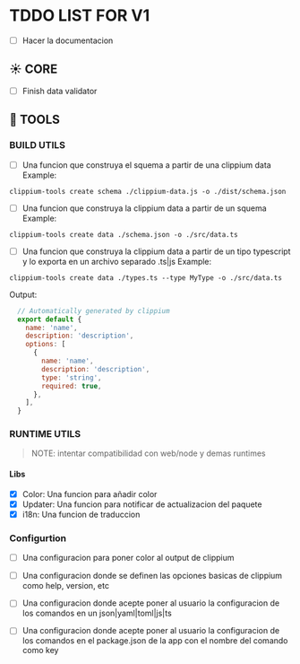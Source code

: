 # TDDO LIST FOR V1 

- [ ] Hacer la documentacion

## ☀️ CORE

- [ ] Finish data validator

## 🧰 TOOLS

### BUILD UTILS

- [ ] Una funcion que construya el squema a partir de una clippium data
Example:
```
clippium-tools create schema ./clippium-data.js -o ./dist/schema.json
```

- [ ] Una funcion que construya la clippium data a partir de un squema
Example:
```
clippium-tools create data ./schema.json -o ./src/data.ts
```

- [ ] Una funcion que construya la clippium data a partir de un tipo typescript y lo exporta en un archivo separado .ts|js
Example:
```
clippium-tools create data ./types.ts --type MyType -o ./src/data.ts
```
Output:
```js
  // Automatically generated by clippium
  export default {
	name: 'name',
	description: 'description',
	options: [
	  {
		name: 'name',
		description: 'description',
		type: 'string',
		required: true,
	  },
	],
  }
```

### RUNTIME UTILS

> NOTE: intentar compatibilidad con web/node y demas runtimes

#### Libs

- [x] Color: Una funcion para añadir color 
- [x] Updater: Una funcion para notificar de actualizacion del paquete
- [x] i18n: Una funcion de traduccion

### Configurtion

- [ ] Una configuracion para poner color al output de clippium
- [ ] Una configuracion donde se definen las opciones basicas de clippium como help, version, etc
- [ ] Una configuracion donde acepte poner al usuario la configuracion de los comandos en un json|yaml|toml|js|ts
- [ ] Una configuracion donde acepte poner al usuario la configuracion de los comandos en el package.json de la app con el nombre del comando como key

